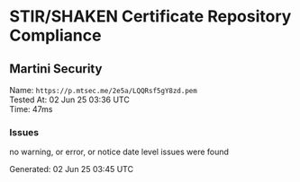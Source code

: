 # STIR/SHAKEN Certificate Repository Compliance

## Martini Security

Name: `https://p.mtsec.me/2e5a/LQQRsf5gY8zd.pem`\
Tested At: 02 Jun 25 03:36 UTC\
Time: 47ms

### Issues

no warning, or error, or notice date level issues were found

Generated: 02 Jun 25 03:45 UTC